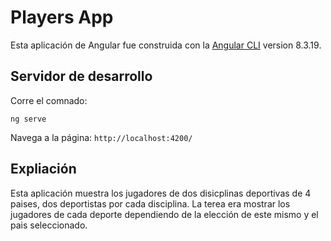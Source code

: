 # Players App

Esta aplicación de Angular fue construida con la [Angular CLI](https://github.com/angular/angular-cli) version 8.3.19.

## Servidor de desarrollo

Corre el comnado: 
```
ng serve
```
Navega a la página:  `http://localhost:4200/`


## Expliación 

Esta aplicación muestra los jugadores de dos disicplinas deportivas de 4 paises, dos deportistas por cada disciplina. La terea era mostrar los jugadores de cada deporte dependiendo de la elección de este mismo y el pais seleccionado.
